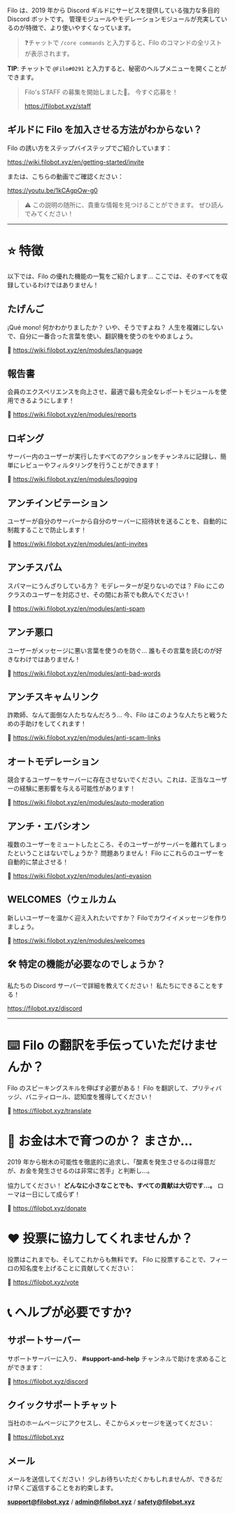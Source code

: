 Filo は、2019 年から Discord ギルドにサービスを提供している強力な多目的 Discord ボットです。 管理モジュールやモデレーションモジュールが充実しているのが特徴で、より使いやすくなっています。

> ❓チャットで `/core commands` と入力すると、Filo のコマンドの全リストが表示されます。

**TIP**: チャットで `@Filo#0291` と入力すると、秘密のヘルプメニューを開くことができます。

> Filo's STAFF の募集を開始しました💮。 今すぐ応募を！
> 
> https://filobot.xyz/staff

## ギルドに Filo を加入させる方法がわからない？

Filo の誘い方をステップバイステップでご紹介しています：

https://wiki.filobot.xyz/en/getting-started/invite

または、こちらの動画でご確認ください：

https://youtu.be/1kCAgpOw-g0

> ⚠️ この説明の随所に、貴重な情報を見つけることができます。 ぜひ読んでみてください！

---

# ⭐ 特徴

以下では、Filo の優れた機能の一覧をご紹介します... ここでは、そのすべてを収録しているわけではありません！

## たげんご

¡Qué mono! 何かわかりましたか？ いや、そうですよね？ 人生を複雑にしないで、自分に一番合った言葉を使い、翻訳機を使うのをやめましょう。

🔗 https://wiki.filobot.xyz/en/modules/language

## 報告書

会員のエクスペリエンスを向上させ、最適で最も完全なレポートモジュールを使用できるようにします！

🔗 https://wiki.filobot.xyz/en/modules/reports

## ロギング

サーバー内のユーザーが実行したすべてのアクションをチャンネルに記録し、簡単にレビューやフィルタリングを行うことができます！

🔗 https://wiki.filobot.xyz/en/modules/logging

## アンチインビテーション

ユーザーが自分のサーバーから自分のサーバーに招待状を送ることを、自動的に制裁することで防止します！

🔗 https://wiki.filobot.xyz/en/modules/anti-invites

## アンチスパム

スパマーにうんざりしている方？ モデレーターが足りないのでは？ Filo にこのクラスのユーザーを対応させ、その間にお茶でも飲んでください！

🔗 https://wiki.filobot.xyz/en/modules/anti-spam

## アンチ悪口

ユーザーがメッセージに悪い言葉を使うのを防ぐ... 誰もその言葉を読むのが好きなわけではありません！

🔗 https://wiki.filobot.xyz/en/modules/anti-bad-words

## アンチスキャムリンク

詐欺師、なんて面倒な人たちなんだろう... 今、Filo はこのような人たちと戦うための手助けをしてくれます！

🔗 https://wiki.filobot.xyz/en/modules/anti-scam-links

## オートモデレーション

競合するユーザーをサーバーに存在させないでください。これは、正当なユーザーの経験に悪影響を与える可能性があります！

🔗 https://wiki.filobot.xyz/en/modules/auto-moderation

## アンチ・エバシオン

複数のユーザーをミュートしたところ、そのユーザーがサーバーを離れてしまったということはないでしょうか？ 問題ありません！ Filo にこれらのユーザーを自動的に禁止させる！

🔗 https://wiki.filobot.xyz/en/modules/anti-evasion

## WELCOMES（ウェルカム

新しいユーザーを温かく迎え入れたいですか？ Filoでカワイイメッセージを作りましょう。

🔗 https://wiki.filobot.xyz/en/modules/welcomes

## 🛠️ 特定の機能が必要なのでしょうか？

私たちの Discord サーバーで詳細を教えてください！ 私たちにできることをする！

https://filobot.xyz/discord

---

# ⌨️ Filo の翻訳を手伝っていただけませんか？

Filo のスピーキングスキルを伸ばす必要がある！ Filo を翻訳して、プリティバッジ、バニティロール、認知度を獲得してください！

🔗 https://filobot.xyz/translate

# 🌳 お金は木で育つのか？ まさか...

2019 年から樹木の可能性を徹底的に追求し、「酸素を発生させるのは得意だが、お金を発生させるのは非常に苦手」と判断し...。

協力してください！ **どんなに小さなことでも、すべての貢献は大切です...。** ローマは一日にして成らず！

🔗 https://filobot.xyz/donate

# ❤️ 投票に協力してくれませんか？

投票はこれまでも、そしてこれからも無料です。 Filo に投票することで、フィーロの知名度を上げることに貢献してください：

🔗 https://filobot.xyz/vote

# 📞 ヘルプが必要ですか?

## サポートサーバー

サポートサーバーに入り、 **#support-and-help** チャンネルで助けを求めることができます：

🔗 https://filobot.xyz/discord

## クイックサポートチャット

当社のホームページにアクセスし、そこからメッセージを送ってください：

🔗 https://filobot.xyz

## メール

メールを送信してください！ 少しお待ちいただくかもしれませんが、できるだけ早くご返信することをお約束します。

**support@filobot.xyz** / **admin@filobot.xyz** / **safety@filobot.xyz**
